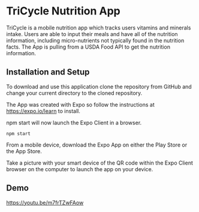 # TriCycle Nutrition App


TriCycle is a mobile nutrition app which tracks users vitamins and minerals intake. Users are able to input their meals and have all of the nutrition information, including micro-nutrients not typically found in the nutrition facts. The App is pulling from a USDA Food API to get the nutrition information.

## Installation and Setup

To download and use this application clone the repository from GitHub and change your current directory to the cloned repository.

The App was created with Expo so follow the instructions at https://expo.io/learn to install.

npm start will now launch the Expo Client in a browser. 

```
npm start
```
From a mobile device, download the Expo App on either the Play Store or the App Store.

Take a picture with your smart device of the QR code within the Expo Client browser on the computer to launch the app on your device.

## Demo

https://youtu.be/m7frTZwFAow
